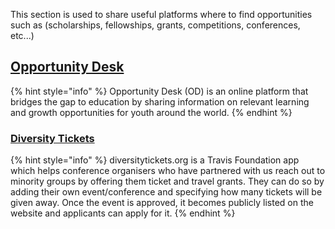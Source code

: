 This section is used to share useful platforms where to find opportunities such as \(scholarships, fellowships, grants, competitions, conferences, etc...\)

## [Opportunity Desk](http://www.opportunitydesk.org/)

{% hint style="info" %}
Opportunity Desk \(OD\) is an online platform that bridges the gap to education by sharing information on relevant learning and growth opportunities for youth around the world.
{% endhint %}


### [Diversity Tickets](https://diversitytickets.org/)

{% hint style="info" %}
diversitytickets.org is a Travis Foundation app which helps conference organisers who have partnered with us reach out to minority groups by offering them ticket and travel grants. They can do so by adding their own event/conference and specifying how many tickets will be given away. Once the event is approved, it becomes publicly listed on the website and applicants can apply for it.
{% endhint %}

